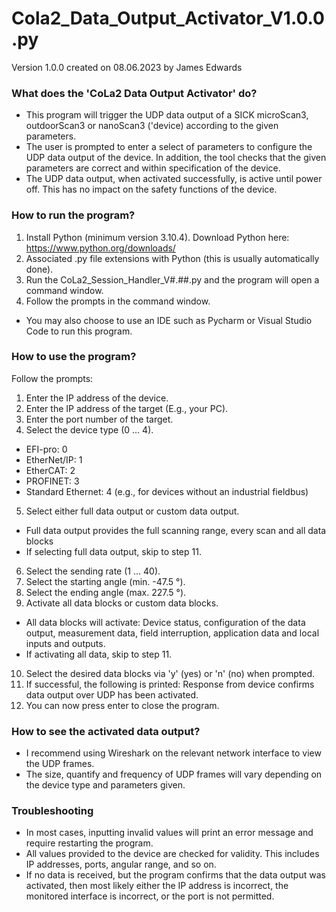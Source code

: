# Cola2_Data_Output_Activator_V1.0.0.py
Version 1.0.0 created on 08.06.2023 by James Edwards

### What does the 'CoLa2 Data Output Activator' do?
- This program will trigger the UDP data output of a SICK microScan3, outdoorScan3 or nanoScan3 ('device) according to the given parameters.
- The user is prompted to enter a select of parameters to configure the UDP data output of the device. In addition, the tool checks that the given parameters are correct and within specification of the device.
- The UDP data output, when activated successfully, is active until power off. This has no impact on the safety functions of the device.

### How to run the program?
1. Install Python (minimum version 3.10.4). Download Python here: https://www.python.org/downloads/ 
2. Associated .py file extensions with Python (this is usually automatically done).
3. Run the CoLa2_Session_Handler_V#.##.py and the program will open a command window.
4. Follow the prompts in the command window.

- You may also choose to use an IDE such as Pycharm or Visual Studio Code to run this program.

### How to use the program?
Follow the prompts:
1. Enter the IP address of the device.
2. Enter the IP address of the target (E.g., your PC).
3. Enter the port number of the target.
4. Select the device type (0 ... 4).
- EFI-pro: 0
- EtherNet/IP: 1
- EtherCAT: 2
- PROFINET: 3
- Standard Ethernet: 4 (e.g., for devices without an industrial fieldbus)
5. Select either full data output or custom data output.
- Full data output provides the full scanning range, every scan and all data blocks
- If selecting full data output, skip to step 11.
6. Select the sending rate (1 ... 40).
7. Select the starting angle (min. -47.5 °).
8. Select the ending angle (max. 227.5 °).
9. Activate all data blocks or custom data blocks.
- All data blocks will activate: Device status, configuration of the data output, measurement data, field interruption, application data and local inputs and outputs.
- If activating all data, skip to step 11.
10. Select the desired data blocks via 'y' (yes) or 'n' (no) when prompted.
11. If successful, the following is printed: Response from device confirms data output over UDP has been activated.
12. You can now press enter to close the program.

### How to see the activated data output?
- I recommend using Wireshark on the relevant network interface to view the UDP frames.
- The size, quantify and frequency of UDP frames will vary depending on the device type and parameters given.

### Troubleshooting
- In most cases, inputting invalid values will print an error message and require restarting the program.
- All values provided to the device are checked for validity. This includes IP addresses, ports, angular range, and so on.
- If no data is received, but the program confirms that the data output was activated, then most likely either the IP address is incorrect, the monitored interface is incorrect, or the port is not permitted.

